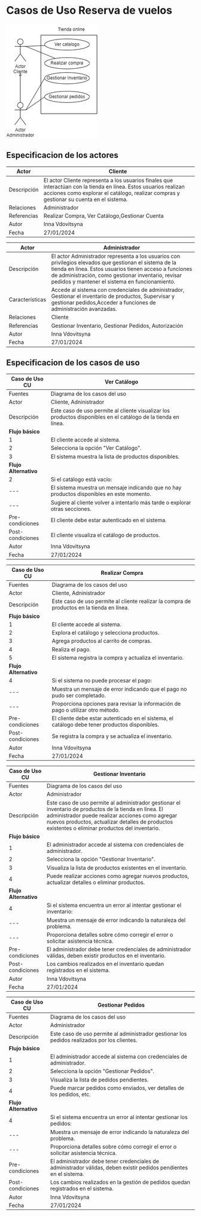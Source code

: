 # Casos de Uso Reserva de vuelos 
<img src="tienda.png"/>

## Especificacion de los actores

Actor|Cliente
---|---
Descripción|El actor Cliente representa a los usuarios finales que interactúan con la tienda en línea. Estos usuarios realizan acciones como explorar el catálogo, realizar compras y gestionar su cuenta en el sistema.
Relaciones|Administrador
Referencias|Realizar Compra, Ver Catálogo,Gestionar Cuenta
Autor|Inna Vdovitsyna
Fecha|27/01/2024

Actor|Administrador
---|---
Descripción|El actor Administrador representa a los usuarios con privilegios elevados que gestionan el sistema de la tienda en línea. Estos usuarios tienen acceso a funciones de administración, como gestionar inventario, revisar pedidos y mantener el sistema en funcionamiento.
Características|Accede al sistema con credenciales de administrador, Gestionar el inventario de productos, Supervisar y gestionar pedidos,Acceder a funciones de administración avanzadas.
Relaciones|Cliente
Referencias|Gestionar Inventario, Gestionar Pedidos, Autorización
Autor|Inna Vdovitsyna
Fecha|27/01/2024

## Especificacion de los casos de uso
Caso de Uso CU|Ver Catálogo
---|---
Fuentes|Diagrama de los casos del uso
Actor|Cliente, Adninistrador
Descripción|Este caso de uso permite al cliente visualizar los productos disponibles en el catálogo de la tienda en línea.
**Flujo básico**|
1|El cliente accede al sistema.
2|Selecciona la opción "Ver Catálogo".
3|El sistema muestra la lista de productos disponibles.
**Flujo Alternativo**|
2|Si el catálogo está vacío:
---|El sistema muestra un mensaje indicando que no hay productos disponibles en este momento.
---|Sugiere al cliente volver a intentarlo más tarde o explorar otras secciones.
Pre-condiciones|El cliente debe estar autenticado en el sistema.
Post-condiciones|El cliente visualiza el catálogo de productos.
Autor|Inna Vdovitsyna
Fecha|27/01/2024

Caso de Uso CU|Realizar Compra
---|---
Fuentes|Diagrama de los casos del uso
Actor|Cliente, Adninistrador
Descripción|Este caso de uso permite al cliente realizar la compra de productos en la tienda en línea.
**Flujo básico**|
1|El cliente accede al sistema.
2|Explora el catálogo y selecciona productos.
3|Agrega productos al carrito de compras.
4|Realiza el pago.
5|El sistema registra la compra y actualiza el inventario.
**Flujo Alternativo**|
4|Si el sistema no puede procesar el pago:
---|Muestra un mensaje de error indicando que el pago no pudo ser completado.
---|Proporciona opciones para revisar la información de pago o utilizar otro método.
Pre-condiciones|El cliente debe estar autenticado en el sistema, el catálogo debe tener productos disponibles.
Post-condiciones|Se registra la compra y se actualiza el inventario.
Autor|Inna Vdovitsyna
Fecha|27/01/2024

Caso de Uso CU|Gestionar Inventario
---|---
Fuentes|Diagrama de los casos del uso
Actor|Administrador
Descripción|Este caso de uso permite al administrador gestionar el inventario de productos de la tienda en línea. El administrador puede realizar acciones como agregar nuevos productos, actualizar detalles de productos existentes o eliminar productos del inventario.
**Flujo básico**|
1|El administrador accede al sistema con credenciales de administrador.
2|Selecciona la opción "Gestionar Inventario".
3|Visualiza la lista de productos existentes en el inventario.
4|Puede realizar acciones como agregar nuevos productos, actualizar detalles o eliminar productos.
**Flujo Alternativo**|
4|Si el sistema encuentra un error al intentar gestionar el inventario:
---|Muestra un mensaje de error indicando la naturaleza del problema.
---|Proporciona detalles sobre cómo corregir el error o solicitar asistencia técnica.
Pre-condiciones|El administrador debe tener credenciales de administrador válidas, deben existir productos en el inventario.
Post-condiciones|Los cambios realizados en el inventario quedan registrados en el sistema.
Autor|Inna Vdovitsyna
Fecha|27/01/2024

Caso de Uso CU|Gestionar Pedidos
---|---
Fuentes|Diagrama de los casos del uso
Actor|Administrador
Descripción|Este caso de uso permite al administrador gestionar los pedidos realizados por los clientes.
**Flujo básico**|
1|El administrador accede al sistema con credenciales de administrador.
2|Selecciona la opción "Gestionar Pedidos".
3|Visualiza la lista de pedidos pendientes.
4|Puede marcar pedidos como enviados, ver detalles de los pedidos, etc.
**Flujo Alternativo**|
4|Si el sistema encuentra un error al intentar gestionar los pedidos:
---|Muestra un mensaje de error indicando la naturaleza del problema.
---|Proporciona detalles sobre cómo corregir el error o solicitar asistencia técnica.
Pre-condiciones|El administrador debe tener credenciales de administrador válidas, deben existir pedidos pendientes en el sistema.
Post-condiciones|Los cambios realizados en la gestión de pedidos quedan registrados en el sistema.
Autor|Inna Vdovitsyna
Fecha|27/01/2024